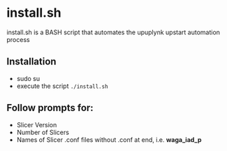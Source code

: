 # install.sh

install.sh is a BASH script that automates the upuplynk upstart automation process

## Installation
* sudo su
* execute the script ```./install.sh```

## Follow prompts for:
* Slicer Version
* Number of Slicers
* Names of Slicer .conf files without .conf at end, i.e. **waga_iad_p**
